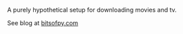 A purely hypothetical setup for downloading movies and tv.

See blog at [bitsofpy.com](http://bitsofpy.blogspot.com.au/2016/01/my-setup-for-downloading-streaming.html)

